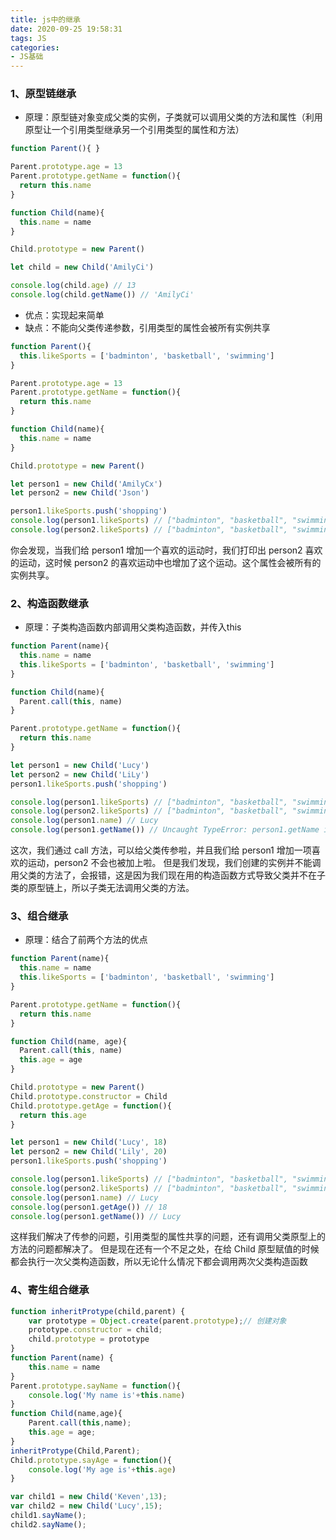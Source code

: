 ```yaml
---
title: js中的继承
date: 2020-09-25 19:58:31
tags: JS
categories:
- JS基础
---
```

### 1、原型链继承
- 原理：原型链对象变成父类的实例，子类就可以调用父类的方法和属性（利用原型让一个引用类型继承另一个引用类型的属性和方法）
```js
function Parent(){ }

Parent.prototype.age = 13
Parent.prototype.getName = function(){
  return this.name
}

function Child(name){
  this.name = name
}

Child.prototype = new Parent()

let child = new Child('AmilyCi')

console.log(child.age) // 13
console.log(child.getName()) // 'AmilyCi'
```
- 优点：实现起来简单
- 缺点：不能向父类传递参数，引用类型的属性会被所有实例共享

```js
function Parent(){
  this.likeSports = ['badminton', 'basketball', 'swimming']
}

Parent.prototype.age = 13
Parent.prototype.getName = function(){
  return this.name
}

function Child(name){
  this.name = name
}

Child.prototype = new Parent()

let person1 = new Child('AmilyCx')
let person2 = new Child('Json')

person1.likeSports.push('shopping')
console.log(person1.likeSports) // ["badminton", "basketball", "swimming", "shopping"]
console.log(person2.likeSports) // ["badminton", "basketball", "swimming", "shopping"]
```
你会发现，当我们给 person1 增加一个喜欢的运动时，我们打印出 person2 喜欢的运动，这时候 person2 的喜欢运动中也增加了这个运动。这个属性会被所有的实例共享。

### 2、构造函数继承
- 原理：子类构造函数内部调用父类构造函数，并传入this
```js
function Parent(name){
  this.name = name
  this.likeSports = ['badminton', 'basketball', 'swimming']
}

function Child(name){
  Parent.call(this, name)
}

Parent.prototype.getName = function(){
  return this.name
}

let person1 = new Child('Lucy')
let person2 = new Child('LiLy')
person1.likeSports.push('shopping')

console.log(person1.likeSports) // ["badminton", "basketball", "swimming", "shopping"]
console.log(person2.likeSports) // ["badminton", "basketball", "swimming"]
console.log(person1.name) // Lucy
console.log(person1.getName()) // Uncaught TypeError: person1.getName is not a function
```
这次，我们通过 call 方法，可以给父类传参啦，并且我们给 person1 增加一项喜欢的运动，person2 不会也被加上啦。
但是我们发现，我们创建的实例并不能调用父类的方法了，会报错，这是因为我们现在用的构造函数方式导致父类并不在子类的原型链上，所以子类无法调用父类的方法。

### 3、组合继承

- 原理：结合了前两个方法的优点

```js
function Parent(name){
  this.name = name
  this.likeSports = ['badminton', 'basketball', 'swimming']
}

Parent.prototype.getName = function(){
  return this.name
}

function Child(name, age){
  Parent.call(this, name)
  this.age = age
}

Child.prototype = new Parent()
Child.prototype.constructor = Child
Child.prototype.getAge = function(){
  return this.age
}

let person1 = new Child('Lucy', 18)
let person2 = new Child('Lily', 20)
person1.likeSports.push('shopping')

console.log(person1.likeSports) // ["badminton", "basketball", "swimming", "shopping"]
console.log(person2.likeSports) // ["badminton", "basketball", "swimming"]
console.log(person1.name) // Lucy
console.log(person1.getAge()) // 18
console.log(person1.getName()) // Lucy
```
这样我们解决了传参的问题，引用类型的属性共享的问题，还有调用父类原型上的方法的问题都解决了。
但是现在还有一个不足之处，在给 Child 原型赋值的时候都会执行一次父类构造函数，所以无论什么情况下都会调用两次父类构造函数

### 4、寄生组合继承

```js
function inheritProtype(child,parent) {
    var prototype = Object.create(parent.prototype);// 创建对象
    prototype.constructor = child;
    child.prototype = prototype
}
function Parent(name) {
    this.name = name
}
Parent.prototype.sayName = function(){
    console.log('My name is'+this.name)
}
function Child(name,age){
    Parent.call(this,name);
    this.age = age;
}
inheritProtype(Child,Parent);
Child.prototype.sayAge = function(){
    console.log('My age is'+this.age)
} 

var child1 = new Child('Keven',13);
var child2 = new Child('Lucy',15);
child1.sayName();
child2.sayName();
```